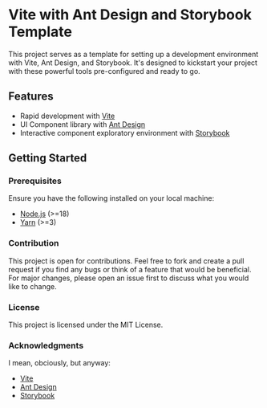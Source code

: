# Vite with Ant Design and Storybook Template

This project serves as a template for setting up a development environment with Vite, Ant Design, and Storybook. It's designed to kickstart your project with these powerful tools pre-configured and ready to go.

## Features

- Rapid development with [Vite](https://vitejs.dev/)
- UI Component library with [Ant Design](https://ant.design/)
- Interactive component exploratory environment with [Storybook](https://storybook.js.org/)

## Getting Started

### Prerequisites

Ensure you have the following installed on your local machine:

- [Node.js](https://nodejs.org/) (>=18)
- [Yarn](https://classic.yarnpkg.com/) (>=3)

### Contribution

This project is open for contributions. Feel free to fork and create a pull request if you find any bugs or think of a feature that would be beneficial. For major changes, please open an issue first to discuss what you would like to change.

### License

This project is licensed under the MIT License.

### Acknowledgments

I mean, obciously, but anyway:

- [Vite](https://vitejs.dev/)
- [Ant Design](https://ant.design/)
- [Storybook](https://storybook.js.org/)
